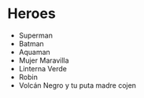 # Heroes

* Superman
* Batman
* Aquaman
* Mujer Maravilla
* Linterna Verde
* Robin
* Volcán Negro y tu puta madre cojen
